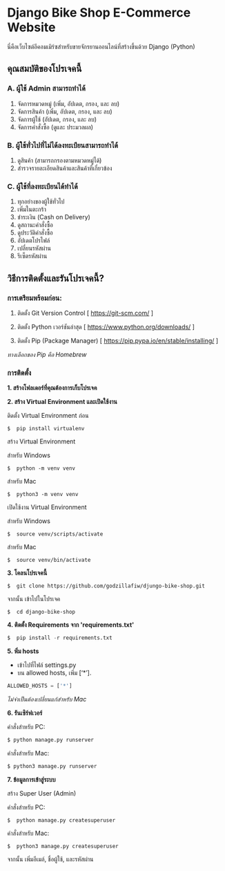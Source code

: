 # Django Bike Shop E-Commerce Website
นี่คือเว็บไซต์อีคอมเมิร์ซสำหรับขายจักรยานออนไลน์ที่สร้างขึ้นด้วย Django (Python)

## คุณสมบัติของโปรเจคนี้

### A. ผู้ใช้ Admin สามารถทำได้
1. จัดการหมวดหมู่ (เพิ่ม, อัปเดต, กรอง, และ ลบ)
2. จัดการสินค้า (เพิ่ม, อัปเดต, กรอง, และ ลบ)
3. จัดการผู้ใช้ (อัปเดต, กรอง, และ ลบ)
4. จัดการคำสั่งซื้อ (ดูและ ประมวลผล)

### B. ผู้ใช้ทั่วไปที่ไม่ได้ลงทะเบียนสามารถทำได้
1. ดูสินค้า (สามารถกรองตามหมวดหมู่ได้)
2. สำรวจรายละเอียดสินค้าและสินค้าที่เกี่ยวข้อง


### C. ผู้ใช้ที่ลงทะเบียนได้ทำได้
1. ทุกอย่างของผู้ใช้ทั่วไป
2. เพิ่มในตะกร้า
3. ชำระเงิน (Cash on Delivery)
4. ดูสถานะคำสั่งซื้อ
5. ดูประวัติคำสั่งซื้อ
6. อัปเดตโปรไฟล์
7. เปลี่ยนรหัสผ่าน
8. รีเซ็ตรหัสผ่าน

## วิธีการติดตั้งและรันโปรเจคนี้?

### การเตรียมพร้อมก่อน:
1. ติดตั้ง Git Version Control
[ https://git-scm.com/ ]

2. ติดตั้ง Python เวอร์ชันล่าสุด
[ https://www.python.org/downloads/ ]

3. ติดตั้ง Pip (Package Manager)
[ https://pip.pypa.io/en/stable/installing/ ]

*ทางเลือกของ Pip คือ Homebrew*

### การติดตั้ง
**1. สร้างโฟลเดอร์ที่คุณต้องการเก็บโปรเจค**

**2. สร้าง Virtual Environment และเปิดใช้งาน**

ติดตั้ง Virtual Environment ก่อน
```
$  pip install virtualenv
```

สร้าง Virtual Environment

สำหรับ Windows
```
$  python -m venv venv
```
สำหรับ Mac
```
$  python3 -m venv venv
```

เปิดใช้งาน Virtual Environment

สำหรับ Windows
```
$  source venv/scripts/activate
```

สำหรับ Mac
```
$  source venv/bin/activate
```

**3. โคลนโปรเจคนี้**
```
$  git clone https://github.com/godzillafiw/djungo-bike-shop.git
```

จากนั้น เข้าไปในโปรเจค
```
$  cd django-bike-shop
```

**4. ติดตั้ง Requirements จาก 'requirements.txt'**
```python
$  pip install -r requirements.txt
```

**5. พิ่ม hosts**

- เข้าไปที่ไฟล์ settings.py
- บน allowed hosts, เพิ่ม [‘*’].
```python
ALLOWED_HOSTS = ['*']
```
*ไม่จำเป็นต้องเปลี่ยนแก้สำหรับ Mac*


**6. รันเซิร์ฟเวอร์**

คำสั่งสำหรับ PC:
```python
$ python manage.py runserver
```

คำสั่งสำหรับ Mac:
```python
$ python3 manage.py runserver
```

**7. ข้อมูลการเข้าสู่ระบบ**

สร้าง Super User (Admin)

คำสั่งสำหรับ PC:
```
$  python manage.py createsuperuser
```

คำสั่งสำหรับ Mac:
```
$  python3 manage.py createsuperuser
```
จากนั้น เพิ่มอีเมล์, ชื่อผู้ใช้, และรหัสผ่าน